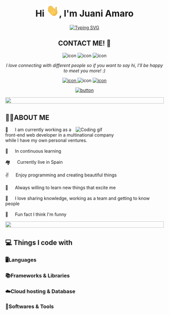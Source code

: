 <h1 align="center">Hi <img src="https://raw.githubusercontent.com/ABSphreak/ABSphreak/master/gifs/Hi.gif" width="40px">, I'm Juani Amaro</h1>
    <p align="center">
   <a href="https://git.io/typing-svg"><img src="https://readme-typing-svg.demolab.com?font=Cutive+Mono&weight=800&size=30&duration=4998&pause=1000&color=8C10C4&center=true&random=false&width=435&lines=Multiplatform+developer;Illustrator;Designer;Entrepreneur" alt="Typing SVG" /></a>
    </p>
    <h2 align="center"> CONTACT ME! 🤝</h2>
    <p align="center">
  <img src="https://github.com/juaniamaro/JuaniAmaro/assets/48890906/5ac15cfd-d581-4302-8641-e4a30f9e3364" alt="icon" width="25"/>
  <img src="https://github.com/juaniamaro/JuaniAmaro/assets/48890906/2ba909cd-5c13-4cd6-a7d6-499a7adf3aa2" alt="icon" width="25"/>
  <img src="https://github.com/juaniamaro/JuaniAmaro/assets/48890906/72a89218-febc-4528-b9e5-027afbcbc6a0" alt="icon" width="25"/>
</p>
<em><p align="center">I love connecting with different people so if you want to say hi, I'll be happy to meet you more! :)</p></em>
<p align="center">
     <a href="https://linkedin.com/in/juani-amaro-gonzález-aa7005162" target="blank">
  <img src="https://github.com/juaniamaro/JuaniAmaro/assets/48890906/740d40e5-6cec-439b-8abb-019fc171d446" alt="icon" width="50" height="50"/>
 </a
 <a href="https://api.whatsapp.com/send?phone=3697285729&text=Hi!%F0%9F%AB%B0%20I%20have%20seen%20your%20profile%20on%20linkedin%20and%20I%20am%20interested%20in%20talking%20to%20you.
" target="_blank">
  <img src="https://github.com/juaniamaro/JuaniAmaro/assets/48890906/423d5b0b-1531-4bde-b7db-02f841e80032" alt="icon" width="50" height="50"/>
 </a>
 <a href="mailto:jag220599@gmail.com" target="_blank">
  <img src="https://github.com/juaniamaro/JuaniAmaro/assets/48890906/38cff7a6-4ef5-40f3-aa23-8cc2a94f9850" alt="icon" width="50" height="50" />
 </a>
</p>
<p align="center">
<a href="" target="_blank">
  <img src="https://github.com/juaniamaro/JuaniAmaro/assets/48890906/9c3fba1a-6ca1-4877-83ba-934756ea9bb8" alt="button" height="30" />
 </a>
</p>
<img src="https://i.imgur.com/dBaSKWF.gif" height="20" width="100%">
<h2>👩‍💻ABOUT ME</h2>
<p>
 <img align="right" width="280" src="https://github.com/juaniamaro/JuaniAmaro/assets/48890906/8aab5077-0b89-4225-849d-c8b6486a7a2c" alt="Coding gif" />
🧭 &emsp; I am currently working as a front-end web developer in a multinational company 
    <br> while I have my own personal ventures. <br/><br/>    
🌱 &emsp; In continuous learning <br/><br/>
🏘️ &emsp; Currently live in Spain <br/><br/>
 ✌️ &emsp; Enjoy programming and creating beautiful things <br/><br/>
 🤯 &emsp; Always willing to learn new things that excite me<br/><br/>
 💬 &emsp; I love sharing knowledge, working as a team and getting to know people<br/><br/>
🤡 &emsp;  Fun fact I think I'm funny
</p>
<img src="https://i.imgur.com/dBaSKWF.gif" height="20" width="100%">
<h2>💻 Things I code with</h2>
<h3>🖥️Languages</h3>
<P></P>
<h3>📚Frameworks & Libraries</h3>
<P></P>
<h3>☁️Cloud hosting & Database</h3>
<P></P>
<h3>🔧Softwares & Tools</h3>
